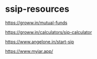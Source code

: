 # ssip-resources

https://groww.in/mutual-funds

https://groww.in/calculators/sip-calculator

https://www.angelone.in/start-sip

https://www.myjar.app/
